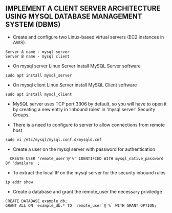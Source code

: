 ## IMPLEMENT A CLIENT SERVER ARCHITECTURE USING MYSQL DATABASE MANAGEMENT SYSTEM (DBMS)

* Create and configure two Linux-based virtual servers (EC2 instances in AWS).
```
Server A name - mysql server
Server B name - mysql client
```

* On mysql server Linux Server install MySQL Server software

`sudo apt install mysql_server`

* On mysql client Linux Server install MySQL Client software

`sudo apt install mysql_client`

* MySQL server uses TCP port 3306 by default, so you will have to open it by creating a new entry in ‘Inbound rules’ in ‘mysql server’ Security Groups. 

* There is a need to configure to server to allow connections from remote host

`sudo vi /etc/mysql/mysql.conf.d/mysqld.cnf`

* Create a user on the mysql server with password for authentication 

`  CREATE USER 'remote_user'@'%' IDENTIFIED WITH mysql_native_password BY 'damilare' ;`

* To extract the  local IP on the mysql server for the security inbound rules

`ip addr show`

* Create a database and grant the remote_user the necessary priviledge

```
CREATE DATABASE example_db;
GRANT ALL ON  example_db.* TO `remote_user`@`%` WITH GRANT OPTION;

```


